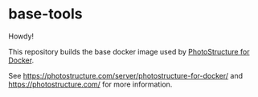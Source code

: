 # base-tools

Howdy!

This repository builds the base docker image used by [PhotoStructure for
Docker](https://photostructure.com/server/photostructure-for-docker/).

See <https://photostructure.com/server/photostructure-for-docker/> and
<https://photostructure.com/> for more information.